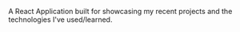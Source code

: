 A React Application built for showcasing my recent projects and the technologies I've used/learned.
